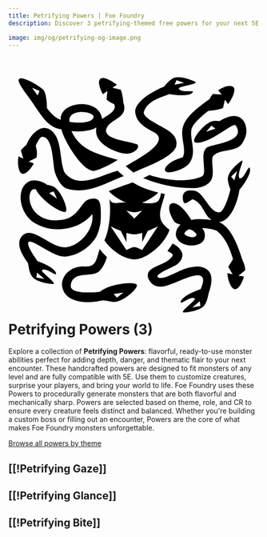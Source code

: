 ```yaml
---
title: Petrifying Powers | Foe Foundry
description: Discover 3 petrifying-themed free powers for your next 5E monster.

image: img/og/petrifying-og-image.png
---
```


# <span class="inline-icon" aria-hidden="true"><svg xmlns="http://www.w3.org/2000/svg" viewBox="0 0 512 512"><path d="M345.922 16.967c-2.945-.022-5.77.279-8.338 1.013-7.587 2.17-17 13.01-21.113 18.131-22.457 9.431-55.087 27.244-58.729 48.803.394 24.83 22.189 35.14 39.953 44.87 32.078 20.146-37.65 54.81-59.11 67.853 5.133 4.488 10.265 8.869 16.05 13.037 23.731-11.939 74.082-27.939 85.847-51.022 1.935-5.5 1.887-11.441.088-16.453-1.798-5.011-4.99-9.014-8.607-12.426-12.665-12.97-61.183-29.337-56.33-43.894 7.136-21.406 32.22-28.468 51.832-35.676 18.628 3.595 43.842 4.083 47.691-3.994 2.16-4.53-25.97 2.068-28.619-7.42-1.168-4.182 42.489-8.82 33.012-13.615-5.88-2.975-20.867-9.112-33.627-9.207zm-153.62 1.463c-2.156.036-4.091.644-5.657 2.047-5.437 5.05-1.09 19.31 5.63 31.046l8.96-6.66-1.6 17.25c4.048 4.62 10.373 7.522 15.258 9.332 7.144 14.57-15.497 23.577-24.143 30.403-6.498-45.04-87.24-35.653-84.393 1.666C94.211 99.512 84.63 87.922 78.33 79.74c-.075-9.696-.993-29.066-6.95-36.865-4.447-5.653-45.385-31.567-50.32-21.281-3.597 7.499 21.843 36.574 32.442 53.777 16.404 23.325 28.135 43.933 54.64 47.604 2.082 16.782 41.596 86.588 66.434 84.287 14.03-2.811 37.2-15.343 47.883-22.31-41.108-11.878-76.999-19.443-94.207-58.507 16.152 1.757 38.07.685 50.687-7.232-7.627 35.882 47.746 53.73 62.356 53.129 17.414-.717 27.352-14.806 19.98-19.088-18.43-7.2-63.853-9.431-62.826-28.512 4.304-23.946 47.48-22.578 35.155-56.416-.522-7.337-1.81-18.054-5.03-25.787L211.76 38.23l9.037-6.029c-5.639-3.336-19.147-13.928-28.494-13.771zm149.327 4.627 15.629 5.447-19.254 3.824zM449.96 34.885c-8.267-.127-17.869 5.295-23.315 8.513l6.848 8.834-17.3-1.25c-3.273 2.883-5.628 7.14-7.104 10.534a337.355 337.355 0 0 0-13.047 9.289c-14.571 10.934-30.966 24.468-38.57 40.088-6.798 13.962-3.662 28.519-1.776 40.79 1.886 12.272 2.6 21.795-1.527 28.104-41.598 10.981-51.047 42.402-6.854 25.512 7.98-3.22 16.512-7.399 21.916-15.66 8.644-13.215 6.182-28.145 4.254-40.69-1.928-12.544-3.246-23.166.168-30.18 4.522-9.288 19.28-23.093 32.916-33.36 6.746-.435 20.503-1.79 29.803-5.888l3.967-16.9 6.213 8.914c8.957-10.66 16.641-28.583 11.025-34.387-2.255-1.562-4.862-2.221-7.617-2.263zM47.99 38.363l15.187 6.578-3.614 9.278zM148.892 87.6c11.892-.085 23.7 3.948 24.363 9.316-1.383 15.602-40.723 12.754-49.024 10.88-2.404-14.717 11.183-20.1 24.66-20.196zm309.66 8.197c-3.3-.016-6.625.538-9.946 1.45-6.902 1.92-13.465 5.271-19.435 8.853-6.048-.753-11.845-.806-15.824.683-17.917 6.707-40.443 36.616-34.953 41.992 23.826 9.676 75.718-38.747 83.166-34.388 25.456 34.856-50.678 37.998-58.805 46.15-14.596 12.147 2.496 52.662-9.201 57.938-31.143 14.045-77.075 6.924-106.78-2.961a187.402 187.402 0 0 1-12.982 6.552c31.862 11.918 55.431 17.583 86.184 19.797 15.81 1.087 34.52 1.651 47.275-9.69 17.289-13.975.876-48.301 10.355-56.57 15.627-13.63 44.955-6.588 56.96-23.08 5.202-7.877 9.517-16.41 9.398-26.378-.12-9.969-3.21-20.985-12.865-27.02-4.1-2.348-8.304-3.308-12.547-3.328zm-45.606 19.435 7.832 6.147-18.529 6.482zM73.857 120a20.14 20.14 0 0 0-2.336.12c-16.049 1.744-29.144 19.933-34.914 34.374-4.168 3.432-8.337 7.367-11.273 11.334l4.953 16.635-9.82-4.65c-2.478 13.7-.242 33.073 7.515 35.32 7.128 2.064 17.12-8.998 23.729-20.797l-10.32-4.26 15.615-7.5c2.336-8.02.447-17.507-1.402-24.646 3.195-5.065 7.622-18.901 14.908-17.842 20.844 3.03 19.535 55.045 24.29 72.445 3.366 11.516 12.706 29.426 24.854 32.99 42.178 12.376 78.88-12.88 114.998-25.699-4.722-3.85-8.433-7.083-12.658-10.795-28.525 7.158-65.186 30.003-92.543 16.27-5.359-3.38-14.622-8.395-17.375-17.815-6.468-22.11-5.037-46.233-13.879-65.963-4.312-9.344-12.858-19.43-24.342-19.521zm401.293 66.475c-.297 0-.686.122-1.176.379-6.702 4.567-24.26 18.901-27.446 32.787-1.6 6.978 2.303 18.628 4.91 25.289-2.504 11.617-12.835 46.004-22.19 46.554-20.892 1.23-31.1-41.082-51.59-44.125-22.223-3.3-25.882 9.389-21.67 22.922 2.628 8.442 16.242-6.331 19.303-5.08 21.607 8.836 21.448 31.273 37.83 41.809-14.835-1.976-28.117-2.762-41.3-.211-29.945-51.308-61.564-40.198-34.919 2.994 2.113 3.425 8.927 5.073 13.053 6.732-5.662 4.965-9.78 12.2-9.54 20.502 1.752 13.756 14.946 19.78 26.212 21.498 12.364 1.592 27.146-1.726 31.576-12.58 2.007-5.26 1.712-11.147-.215-15.902-1.018-2.513-2.417-4.731-4.021-6.78 11.344.416 22.845 2.55 29.79 5.594 18.187 15.095 26.115 35.115 32.893 57.467-2.415 5.33-7.192 10.766-9.423 15.846l8.646 15.06-10.625-2.27c.736 13.905 7.36 32.246 15.426 32.651 7.41.373 14.594-12.69 18.316-25.691l-11.021-1.775 13.476-10.887c.468-7.153-2.613-14.755-5.297-20.295-8.872-27.896-23.127-67.98-47.77-77.66 26.13-2.356 38.815-46.422 41.438-65.86l.232-.066c12.35-14.561 25.533-37.11 20.223-44.518-2.925-4.079-10.735 23.738-20.323 21.475-6.25-8.543 9.657-35.865 5.202-35.86zm-9.905 21.021-5.95 18.707-6.366-7.652zM52.93 226.662c-4.043.001-7.96.752-11.518 2.438-13.257 6.723-17.751 22.368-16.277 37.673 1.474 15.306 9.066 31.845 23.76 43.663 39.993 27.061 95.958 16.622 121.667-15.323 4.767 33.08-29.298 68.178-57.644 67.38-29.214-.824-64.83-44.993-84.986-23.077C12.86 355.802 29.9 380.6 39.66 394.463c2.968 12.326 2.194 20.675 10.26 29.467 10.1 10.047 32.596 12.806 40.701 13.095 10.615.38-25.369-24.77-22.326-27.867 6.903-7.028 28.344 12.34 28.642 7.33.511-8.575-20.044-19.76-37.658-25.818-4.369-6.808-23.714-32.81-18.277-38.883 8.786-6.433 50.577 31.06 74.031 29.625 26.543-2.397 49.61-17.964 63.446-39.857 3.112-6.337 9.174-21.39 9.43-38.295.446-29.55.398-45.248-24.464-38.178-16.036 4.56-19.645 35.787-53.3 41.578-23.613 3.666-39.378-1.73-49.971-10.25-10.594-8.52-16.104-20.778-17.123-31.361-1.02-10.583 2.604-17.919 6.504-19.897 1.413-.717 3.193-1.157 5.86-.763 14.893 27.609 54.597 49.416 60.624 46.148 6.755-3.662-6.693-38.607-22.08-49.974-3.41-2.52-8.984-4.06-14.992-4.997-7.637-5.28-17.143-8.906-26.037-8.904zm199.674 3.865c-18.923 6.785-32.457 11.475-48.497 17.744 8.745 9.341 20.501 17.216 35.893 23.729-14.27-2.49-27.915 6.555-34.77-7.146 2.043 13.638 1.89 27.52.583 40.246-1.835 17.842-5.592 32.988-10.57 43.246 14.131 20.597 40.022 38.217 60.757 38.656 22.618.518 61.109-28.689 71.59-60.176-7.528-5.477-14.792-12.353-17.531-19.94-2.573-7.488-1.95-14.953-.479-21.716 2.429-11.168 6.86-21.482 8.54-30.863a293.588 293.588 0 0 1-7.882-1.639c-.954 5.92-2.872 13.433-6.656 16.5C295.371 275.823 272 272 272 272c13.648-5.775 24.431-12.624 32.799-20.613-22.826-5.62-39.204-12.938-52.195-20.86zM92.024 248.8l6.82 15.08-16.04-11.32zM240 288c16 4.47 16 4.55 32 0l-16 16zm-32 32s9.351 4.796 20.568 9.137L240 352v-18.92c5.778 1.72 11.418 2.92 16 2.92 4.582 0 10.222-1.2 16-2.92V352l11.432-22.863C294.649 324.796 304 320 304 320l-32 48c-16-7.83-16-7.788-32 0zm160.584 5.9c.317.001.618.04.9.118 5.331 1.467 16.452 9.631 11.903 13.513-5.898 5.034-17.745 1.438-22.979-3.183-2.669-2.357 5.427-10.469 10.176-10.448zm-34.711 28.993c-3.358 5.538-6.772 10.445-10.56 15.097 4.642 2.326 8.366 4.029 11.359 7.881-11.412 24.935-61.757 20.266-49.346 49.934 6.319 12.108 16.302 15.926 28.606 14.353 20.356-2.24 69.464-33.392 80.011-19.336 4.75 6.33-.26 16.706-2.78 24.58-18.205 5.738-41.337 17.764-40.796 26.854.298 5.01 21.737-14.356 28.64-7.328 3.043 3.097-32.94 28.246-22.325 27.867 8.105-.29 30.603-3.049 40.703-13.096 5.172-5.145 8.1-17.452 9.41-24.412 4.843-14.346 10.924-35.626-.08-47.144-9.072-9.138-22.03-9.728-33.496-7.346-21.18 1.212-53.863 27.054-68.479 21.146-10.43-5.673 29.958-21.229 37.06-25.933 6.637-4.766 13.029-12.668 11.995-22.5-3.113-10.074-11.909-16.986-19.922-20.617zm-148.277 11.146c-7.804 24.91-7.598 36.43-31.38 35.402-23.159-1-45.17 14.215-45.31 37.832 3.64 38.338 55.968 37.41 79.076 31.586 8.037-2.546 20.788 3.721 30.836 2.221 18.846-3.287 46.502-28.528 42.098-34.824-3.97-5.676-50.143-3.842-75.66 14.719-13.752 1.276-61.539 5.078-58.354-13.961 5.052-30.196 42.66-14.06 57.639-27.815 7.804-7.542 12.53-18.01 15.738-28.986-5.308-4.79-10.225-10.218-14.683-16.174zM58.21 414.053 73.223 426.7l-16.315-2.78zm175.402 40.36L220.77 464.85l-6.563-7.485zm155.479 17.407 1.304 9.87-16.316 2.78z"/></svg></span> Petrifying Powers (3)

Explore a collection of **Petrifying Powers**: flavorful, ready-to-use monster abilities perfect for adding depth, danger, and thematic flair to your next encounter. These handcrafted powers are designed to fit monsters of any level and are fully compatible with 5E. Use them to customize creatures, surprise your players, and bring your world to life. Foe Foundry uses these Powers to procedurally generate monsters that are both flavorful and mechanically sharp. Powers are selected based on theme, role, and CR to ensure every creature feels distinct and balanced. Whether you're building a custom boss or filling out an encounter, Powers are the core of what makes Foe Foundry monsters unforgettable.  

  
[Browse all powers by theme](all.md)

[[!Petrifying Gaze]]
---

[[!Petrifying Glance]]
---

[[!Petrifying Bite]]
---
